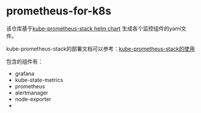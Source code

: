 # prometheus-for-k8s

该仓库基于[kube-prometheus-stack helm chart](https://github.com/prometheus-community/helm-charts/tree/main/charts/kube-prometheus-stack/templates) 生成各个监控组件的yaml文件。

kube-prometheus-stack的部署文档可以参考：[kube-prometheus-stack的使用](https://blog.huweihuang.com/kubernetes-notes/monitor/kube-promethus-stack/)

包含的组件有：

- grafana
- kube-state-metrics
- prometheus
- alertmanager
- node-exporter
- 
